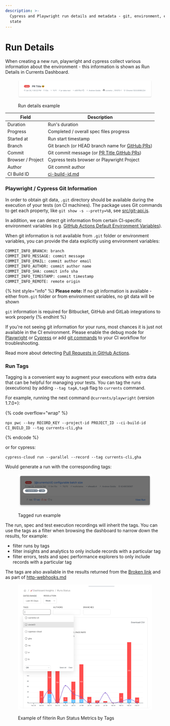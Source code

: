 ```yaml
---
description: >-
  Cypress and Playwright run details and metadata - git, environment, execution
  state
---
```


# Run Details

When creating a new run, playwright and cypress collect various information about the environment - this information is shown as Run Details in Currents Dashboard.

<figure><img src="../../.gitbook/assets/currents-2024-01-30-14.32.32@2x.png" alt=""><figcaption><p>Run details example</p></figcaption></figure>

| Field             | Description                                                                                                                        |
| ----------------- | ---------------------------------------------------------------------------------------------------------------------------------- |
| Duration          | Run's duration                                                                                                                     |
| Progress          | Completed / overall spec files progress                                                                                            |
| Started at        | Run start timestamp                                                                                                                |
| Branch            | Git branch (or HEAD branch name for [GitHub PRs](../../getting-started/ci-setup/github-actions/commit-data-for-github-actions.md)) |
| Commit            | Git commit message (or [PR Title GitHub PRs](../../getting-started/ci-setup/github-actions/commit-data-for-github-actions.md))     |
| Browser / Project | Cypress tests browser or Playwright Project                                                                                        |
| Author            | Git commit author                                                                                                                  |
| CI Build ID       | [ci-build-id.md](../../guides/ci-build-id.md "mention")                                                                            |

### Playwright / Cypress Git Information

In order to obtain git data, `.git` directory should be available during the execution of your tests (on CI machines). The package uses Git commands to get each property, like `git show -s --pretty=%B`, see [src/git-api.js](https://github.com/currents-dev/commit-info/blob/master/src/git-api.js).&#x20;

In addition, we can detect git information from certain CI-specific environment variables (e.g. [GitHub Actions Default Environment Variables](https://docs.github.com/en/actions/learn-github-actions/variables#default-environment-variables)).&#x20;

When git information is not available from `.git` folder or environment variables, you can provide the data explicitly using environment variables:

```
COMMIT_INFO_BRANCH: branch
COMMIT_INFO_MESSAGE: commit message
COMMIT_INFO_EMAIL: commit author email
COMMIT_INFO_AUTHOR: commit author name
COMMIT_INFO_SHA: commit info sha
COMMIT_INFO_TIMESTAMP: commit timestamp
COMMIT_INFO_REMOTE: remote origin
```

{% hint style="info" %}
**Please note:** If no git information is available - either from`.git` folder or from environment variables, no git data will be shown&#x20;

`git` information is required for Bitbucket, GitHub and GitLab integrations to work properly
{% endhint %}

If you're not seeing git information for your runs, most chances it is just not available in the CI environment. Please enable the debug mode for [Playwright](../../getting-started/playwright/troubleshooting-playwright.md) or [Cypress](../../getting-started/cypress/troubleshooting-cypress.md#cypress-cloud) or add [git commands](https://github.com/cypress-io/commit-info/blob/3edc0e3005873997a15204be7daf45666fb9b932/src/git-api.js#L10) to your CI workflow for troubleshooting.

Read more about detecting [Pull Requests in GitHub Actions](../../getting-started/ci-setup/github-actions/commit-data-for-github-actions.md).

### Run Tags

Tagging is a convenient way to augment your executions with extra data that can be helpful for managing your tests. You can tag the runs (executions) by adding `--tag tagA,tagB` flag to `currents` command.

For example, running the next command `@currents/playwright` (version 1.7.0+):

{% code overflow="wrap" %}
```
npx pwc --key RECORD_KEY --project-id PROJECT_ID --ci-build-id CI_BUILD_ID --tag currents-cli,gha
```
{% endcode %}

or for cypress:

```
cypress-cloud run --parallel --record --tag currents-cli,gha 
```



Would generate a run with the corresponding tags:

<figure><img src="../../.gitbook/assets/currents-2023-03-03-14.14.26@2x.png" alt=""><figcaption><p>Tagged run example</p></figcaption></figure>

The run, spec and test execution recordings will inherit the tags. You can use the tags as a filter when browsing the dashboard to narrow down the results, for example:

* filter runs by tags
* filter insights and analytics to only include records with a particular tag
* filter errors, tests and spec performance explorers to only include records with a particular tag

The tags are also available in the results returned from the [Broken link](broken-reference "mention") and as part of [http-webhooks.md](../../resources/integrations/http-webhooks.md "mention")

<figure><img src="../../.gitbook/assets/currents-2023-03-03-14.21.10@2x.png" alt=""><figcaption><p>Example of filterin Run Status Metrics by Tags</p></figcaption></figure>
